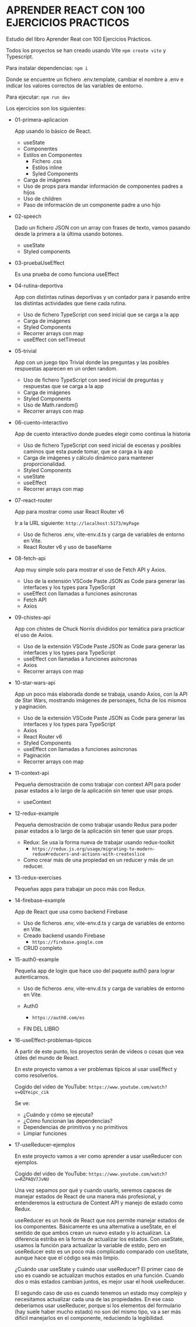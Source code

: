 # APRENDER REACT CON 100 EJERCICIOS PRACTICOS

Estudio del libro Aprender Reat con 100 Ejercicios Prácticos.

Todos los proyectos se han creado usando Vite `npm create vite` y Typescript.

Para instalar dependencias: `npm i`

Donde se encuentre un fichero .env.template, cambiar el nombre a .env e indicar los valores correctos de las variables de entorno.

Para ejecutar: `npm run dev`

Los ejercicios son los siguientes:

- 01-primera-aplicacion

  App usando lo básico de React.

  - useState
  - Componentes
  - Estilos en Componentes
    - Fichero .css
    - Estilos inline
    - Syled Components
  - Carga de imágenes
  - Uso de props para mandar información de componentes padres a hijos
  - Uso de children
  - Paso de información de un componente padre a uno hijo

- 02-speech

  Dado un fichero JSON con un array con frases de texto, vamos pasando desde la primera a la última usando botones.

  - useState
  - Styled components

- 03-pruebaUseEffect

  Es una prueba de como funciona useEffect

- 04-rutina-deportiva

  App con distintas rutinas deportivas y un contador para ir pasando entre las distintas actividades que tiene cada rutina.

  - Uso de fichero TypeScript con seed inicial que se carga a la app
  - Carga de imágenes
  - Styled Components
  - Recorrer arrays con map
  - useEffect con setTimeout

- 05-trivial

  App con un juego tipo Trivial donde las preguntas y las posibles respuestas aparecen en un orden random.

  - Uso de fichero TypeScript con seed inicial de preguntas y respuestas que se carga a la app
  - Carga de imágenes
  - Styled Components
  - Uso de Math.random()
  - Recorrer arrays con map

- 06-cuento-interactivo

  App de cuento interactivo donde puedes elegir como continua la historia

  - Uso de fichero TypeScript con seed inicial de escenas y posibles caminos que esta puede tomar, que se carga a la app
  - Carga de imágenes y cálculo dinámico para mantener proporcionalidad.
  - Styled Components
  - useState
  - useEffect
  - Recorrer arrays con map

- 07-react-router

  App para mostrar como usar React Router v6

  Ir a la URL siguiente: `http://localhost:5173/myPage`

  - Uso de ficheros .env, vite-env.d.ts y carga de variables de entorno en Vite.
  - React Router v6 y uso de baseName

- 08-fetch-api

  App muy simple solo para mostrar el uso de Fetch API y Axios.

  - Uso de la extensión VSCode Paste JSON as Code para generar las interfaces y los types para TypeScript
  - useEffect con llamadas a funciones asíncronas
  - Fetch API
  - Axios

- 09-chistes-api

  App con chistes de Chuck Norris divididos por temática para practicar el uso de Axios.

  - Uso de la extensión VSCode Paste JSON as Code para generar las interfaces y los types para TypeScript
  - useEffect con llamadas a funciones asíncronas
  - Axios
  - Recorrer arrays con map

- 10-star-wars-api

  App un poco más elaborada donde se trabaja, usando Axios, con la API de Star Wars, mostrando imágenes de personajes, ficha de los mismos y paginación.

  - Uso de la extensión VSCode Paste JSON as Code para generar las interfaces y los types para TypeScript
  - Axios
  - React Router v6
  - Styled Components
  - useEffect con llamadas a funciones asíncronas
  - Paginación
  - Recorrer arrays con map

- 11-context-api

  Pequeña demostración de como trabajar con context API para poder pasar estados a lo largo de la aplicación sin tener que usar props.

  - useContext

- 12-redux-example

  Pequeña demostración de como trabajar usando Redux para poder pasar estados a lo largo de la aplicación sin tener que usar props.

  - Redux: Se usa la forma nueva de trabajar usando redux-toolkit
    - `https://redux.js.org/usage/migrating-to-modern-redux#reducers-and-actions-with-createslice`
  - Como crear más de una propiedad en un reducer y más de un reducer.

- 13-redux-exercises

  Pequeñas apps para trabajar un poco más con Redux.

- 14-firebase-example

  App de React que usa como backend Firebase

  - Uso de ficheros .env, vite-env.d.ts y carga de variables de entorno en Vite.
  - Creado backend usando Firebase
    - `https://firebase.google.com`
  - CRUD completo

- 15-auth0-example

  Pequeña app de login que hace uso del paquete auth0 para lograr autenticarnos.

  - Uso de ficheros .env, vite-env.d.ts y carga de variables de entorno en Vite.
  - Auth0

    - `https://auth0.com/es`

  - FIN DEL LIBRO

- 16-useEffect-problemas-tipicos

  A partir de este punto, los proyectos serán de videos o cosas que vea útiles del mundo de React.

  En este proyecto vamos a ver problemas típicos al usar useEffect y como resolverlos.

  Cogido del video de YouTube: `https://www.youtube.com/watch?v=QQYeipc_cik`

  Se ve:

  - ¿Cuándo y cómo se ejecuta?
  - ¿Cómo funcionan las dependencias?
  - Dependencias de primitivos y no primitivos
  - Limpiar funciones

- 17-useReducer-ejemplos

  En este proyecto vamos a ver como aprender a usar useReducer con ejemplos.

  Cogido del video de YouTube: `https://www.youtube.com/watch?v=RZPAQV7JvNU`

  Una vez sepamos por qué y cuando usarlo, seremos capaces de manejar estados de React de una manera más profesional, y
  entenderemos la estructura de Context API y manejo de estado como Redux.

  useReducer es un hook de React que nos permite manejar estados de los componentes. Básicamente es una alternativa a
  useState, en el sentido de que ambos crean un nuevo estado y lo actualizan.
  La diferencia estriba en la forma de actualizar los estados.
  Con useState, usamos la función para actualizar la variable de estdo, pero en useReducer esto es un poco más complicado
  comparado con useState, aunque hace que el código sea más limpio.

  ¿Cuándo usar useState y cuándo usar useReducer?
  El primer caso de uso es cuando se actualizan muchos estados en una función. Cuando dos o más estados cambian juntos,
  es mejor usar el hook useReducer.

  El segundo caso de uso es cuando tenemos un estado muy complejo y necesitamos actualizar cada una de las propiedades.
  En ese caso deberíamos usar useReducer, porque si los elementos del formulario (hay suele haber mucho estado) no son
  del mismo tipo, va a ser más difícil manejarlos en el componente, reduciendo la legibilidad.
